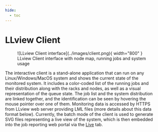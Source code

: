 ```yaml
---
hide:
  - toc
---
```

# LLview Client

<figure markdown>
  ![LLview Client interface](../images/client.png){ width="800" }
  <figcaption>LLview Client interface with node map, running jobs and system usage</figcaption>
</figure>

The interactive client is a stand-alone application that can run on any Linux/Windows/MacOS system and shows the current state of the monitored system. 
It includes a color-coded list of the running jobs and their distribution along with the racks and nodes, as well as a visual representation of the queue state. 
The job list and the system distribution are linked together, and the identification can be seen by hovering the mouse pointer over one of them. 
Monitoring data is accessed by HTTPS from LLview web server providing LML files (more details about this data format below). 
Currently, the batch mode of the client is used to generate SVG files representing a live view of the system, which is then embedded into the job reporting web portal via the [Live](index.md) tab.

